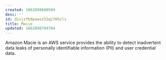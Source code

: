 ```yaml
---
created: 1662898680504
desc: ''
id: divjzfb9pawsx52qz76hzls
title: Macie
updated: 1662898704704
---
```

   
Amazon Macie is an AWS service provides the ability to detect inadvertent data leaks of personally identifiable information (PII) and user credential data.